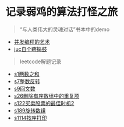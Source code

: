 # 记录弱鸡的算法打怪之旅

> “与人类伟大的灵魂对话”书本中的demo
- [并发编程的艺术](./src/xyz/mingliao/concurrent_art)
- [juc自个瞎捣鼓](./src/xyz/mingliao/else_java_basic/juc)
> leetcode解题记录
- [s1两数之和](./src/xyz/mingliao/s1两数之和/Solution.java)
- [s7整数反转](./src/xyz/mingliao/s7整数反转/Solution.java)
- [s9回文数](./src/xyz/mingliao/s9回文数/Solution.java)
- [s26删除有序数组中的重复项](./src/xyz/mingliao/s26删除有序数组中的重复项/Solution.java)
- [s122买卖股票的最佳时机2](./src/xyz/mingliao/s122买卖股票的最佳时机2/Solution.java)
- [s189旋转数组](./src/xyz/mingliao/s189旋转数组/Solution.java)
- [s1114按序打印](./src/xyz/mingliao/s1114按序打印/Foo.java)